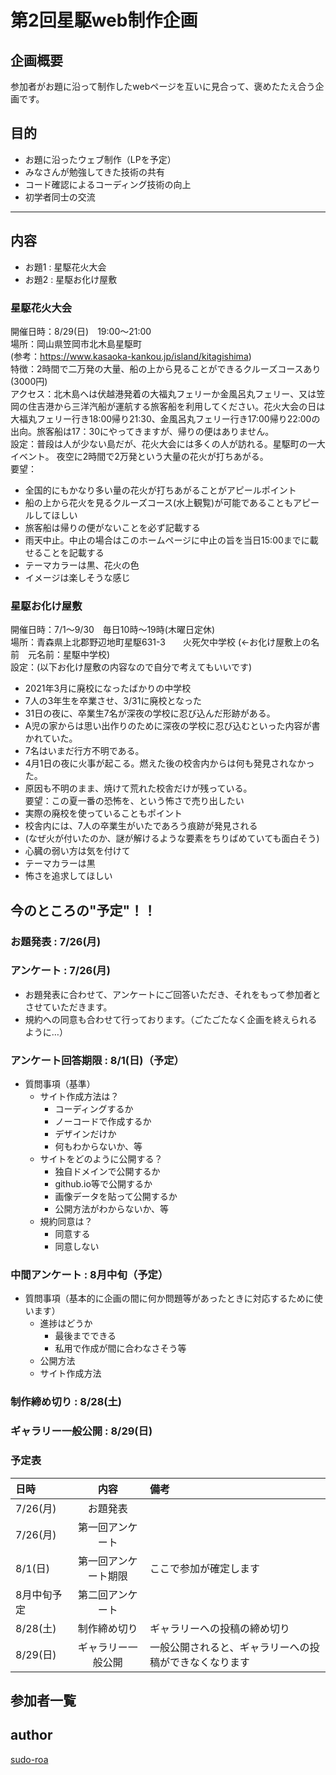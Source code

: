 # 第2回星駆web制作企画

## 企画概要
参加者がお題に沿って制作したwebページを互いに見合って、褒めたたえ合う企画です。

## 目的
- お題に沿ったウェブ制作（LPを予定）
- みなさんが勉強してきた技術の共有
- コード確認によるコーディング技術の向上
- 初学者同士の交流

***

## 内容
- お題1 : 星駆花火大会
- お題2 : 星駆お化け屋敷

### 星駆花火大会
開催日時：8/29(日)　19:00～21:00
<br>場所：岡山県笠岡市北木島星駆町
<br>(参考：https://www.kasaoka-kankou.jp/island/kitagishima)
<br>特徴：2時間で二万発の大量、船の上から見ることができるクルーズコースあり(3000円)
<br>アクセス：北木島へは伏越港発着の大福丸フェリーか金風呂丸フェリー、又は笠岡の住吉港から三洋汽船が運航する旅客船を利用してください。花火大会の日は大福丸フェリー行き18:00帰り21:30、金風呂丸フェリー行き17:00帰り22:00の出向。旅客船は17：30にやってきますが、帰りの便はありません。
<br>設定：普段は人が少ない島だが、花火大会には多くの人が訪れる。星駆町の一大イベント。
夜空に2時間で2万発という大量の花火が打ちあがる。
<br>要望：
- 全国的にもかなり多い量の花火が打ちあがることがアピールポイント
- 船の上から花火を見るクルーズコース(水上観覧)が可能であることもアピールしてほしい
- 旅客船は帰りの便がないことを必ず記載する
- 雨天中止。中止の場合はこのホームページに中止の旨を当日15:00までに載せることを記載する
- テーマカラーは黒、花火の色
- イメージは楽しそうな感じ

### 星駆お化け屋敷
開催日時：7/1～9/30　毎日10時～19時(木曜日定休)
<br>場所：青森県上北郡野辺地町星駆631-3　　火死欠中学校 (←お化け屋敷上の名前　元名前：星駆中学校)
<br>設定：(以下お化け屋敷の内容なので自分で考えてもいいです)
- 2021年3月に廃校になったばかりの中学校
- 7人の3年生を卒業させ、3/31に廃校となった
- 31日の夜に、卒業生7名が深夜の学校に忍び込んだ形跡がある。
- A児の家からは思い出作りのために深夜の学校に忍び込むといった内容が書かれていた。
- 7名はいまだ行方不明である。
- 4月1日の夜に火事が起こる。燃えた後の校舎内からは何も発見されなかった。
- 原因も不明のまま、焼けて荒れた校舎だけが残っている。
<br>要望：この夏一番の恐怖を、という怖さで売り出したい
- 実際の廃校を使っていることもポイント
- 校舎内には、7人の卒業生がいたであろう痕跡が発見される
- (なぜ火が付いたのか、謎が解けるような要素をちりばめていても面白そう)
- 心臓の弱い方は気を付けて
- テーマカラーは黒
- 怖さを追求してほしい



## 今のところの"予定"！！

### お題発表 : 7/26(月)
### アンケート : 7/26(月)

- お題発表に合わせて、アンケートにご回答いただき、それをもって参加者とさせていただきます。
- 規約への同意も合わせて行っております。（ごたごたなく企画を終えられるように…）

### アンケート回答期限 : 8/1(日)（予定）

- 質問事項（基準）
  - サイト作成方法は？
    - コーディングするか
    - ノーコードで作成するか
    - デザインだけか
    - 何もわからないか、等
  - サイトをどのように公開する？
    - 独自ドメインで公開するか
    - github.io等で公開するか
    - 画像データを貼って公開するか
    - 公開方法がわからないか、等
  - 規約同意は？
    - 同意する
    - 同意しない

### 中間アンケート : 8月中旬（予定）
- 質問事項（基本的に企画の間に何か問題等があったときに対応するために使います）
  - 進捗はどうか
    - 最後までできる
    - 私用で作成が間に合わなさそう等
  - 公開方法
  - サイト作成方法
### 制作締め切り : 8/28(土)
### ギャラリー一般公開 : 8/29(日)

### 予定表
| 日時 | 内容 | 備考 |
| :--- | :---: | :--- |
| 7/26(月) | お題発表 | |
| 7/26(月) | 第一回アンケート | |
| 8/1(日) | 第一回アンケート期限 | ここで参加が確定します |
| 8月中旬予定 | 第二回アンケート | |
| 8/28(土) | 制作締め切り | ギャラリーへの投稿の締め切り |
| 8/29(日) | ギャラリー一般公開 | 一般公開されると、ギャラリーへの投稿ができなくなります |

## 参加者一覧

## author
[sudo-roa](https://github.com/sudo-roa)
